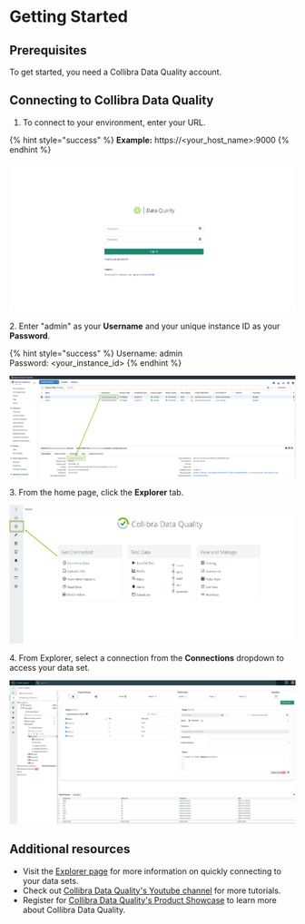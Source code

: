 # Getting Started

## Prerequisites

To get started, you need a Collibra Data Quality account.

## Connecting to Collibra Data Quality

1. To connect to your environment, enter your URL.

{% hint style="success" %}
**Example:** https://\<your\_host\_name>:9000
{% endhint %}

![Collibra Data Quality log in page](<../../.gitbook/assets/Screen Shot 2022-06-23 at 3.18.59 PM.png>)

2\. Enter "admin" as your **Username** and your unique instance ID as your **Password**.

{% hint style="success" %}
Username: admin\
Password: \<your\_instance\_id>
{% endhint %}

![Find your instance ID](../../.gitbook/assets/dq-instanceid.png)

3\. From the home page, click the **Explorer** tab.

![Open the Explorer tab](../../.gitbook/assets/dq-explorer-tab.png)

4\. From Explorer, select a connection from the **Connections** dropdown to access your data set.&#x20;

![Select a connection](<../../.gitbook/assets/Screen Shot 2022-06-23 at 3.17.29 PM.png>)

## Additional resources

* Visit the [Explorer page](../../dq-visuals/more/explorer-2.md) for more information on quickly connecting to your data sets.
* Check out [Collibra Data Quality's Youtube channel](https://www.youtube.com/playlist?list=PLD2xg51w57tPl6q9NKwz90iuznQJamaB3) for more tutorials.&#x20;
* Register for [Collibra Data Quality's Product Showcase](https://citizens.collibra.com/agenda/session/508634) to learn more about Collibra Data Quality.


